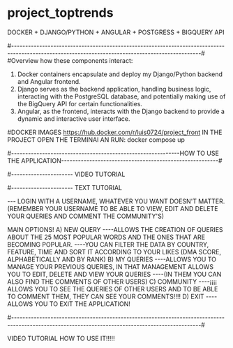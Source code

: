 # project_toptrends
DOCKER + DJANGO/PYTHON + ANGULAR + POSTGRESS + BIGQUERY API

#-------------------------------------------------------------------------------------------------------------------------------------------------#
#Overview
how these components interact:
1) Docker containers encapsulate and deploy my Django/Python backend and Angular frontend.
2) Django serves as the backend application, handling business logic, interacting with the PostgreSQL database, and potentially making use of the BigQuery API for certain functionalities.
3) Angular, as the frontend, interacts with the Django backend to provide a dynamic and interactive user interface.


#DOCKER IMAGES
https://hub.docker.com/r/luis0724/project_front
IN THE PROJECT OPEN THE TERMINAl AN RUN:
docker compose up

#------------------------------------------------------------HOW TO USE THE APPLICATION--------------------------------------------------------#

#----------------------  VIDEO TUTORIAL

#----------------------   TEXT TUTORIAL

--- LOGIN WITH A USERNAME, WHATEVER YOU WANT DOESN'T MATTER.
(REMEMBER YOUR USERNAME TO BE ABLE TO VIEW, EDIT AND DELETE YOUR QUERIES AND COMMENT THE COMMUNITY'S)

MAIN OPTIONS!
A) NEW QUERY
----ALLOWS THE CREATION OF QUERIES ABOUT THE 25 MOST POPULAR WORDS AND THE ONES THAT ARE BECOMING POPULAR.
----YOU CAN FILTER THE DATA BY COUNTRY, FEATURE, TIME AND SORT IT ACCORDING TO YOUR LIKES (DMA SCORE, ALPHABETICALLY AND BY RANK)
B) MY QUERIES
----ALLOWS YOU TO MANAGE YOUR PREVIOUS QUERIES, IN THAT MANAGEMENT ALLOWS YOU TO EDIT, DELETE AND VIEW YOUR QUERIES 
----(IN THEM YOU CAN ALSO FIND THE COMMENTS OF OTHER USERS)
C) COMMUNITY
----¡¡¡¡ ALLOWS YOU TO SEE THE QUERIES OF OTHER USERS AND TO BE ABLE TO COMMENT THEM, THEY CAN SEE YOUR COMMENTS!!!!
D) EXIT
----ALLOWS YOU TO EXIT THE APPLICATION!

#-------------------------------------------------------------------------------------------------------------------------------------------------#





VIDEO TUTORIAL HOW TO USE IT!!!!!



